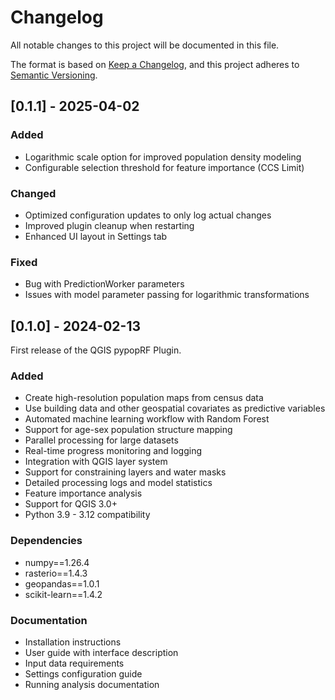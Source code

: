 # Changelog

All notable changes to this project will be documented in this file.

The format is based on [Keep a Changelog](https://keepachangelog.com/en/1.0.0/),
and this project adheres to [Semantic Versioning](https://semver.org/spec/v2.0.0.html).

## [0.1.1] - 2025-04-02

### Added
- Logarithmic scale option for improved population density modeling
- Configurable selection threshold for feature importance (CCS Limit)

### Changed
- Optimized configuration updates to only log actual changes
- Improved plugin cleanup when restarting
- Enhanced UI layout in Settings tab

### Fixed
- Bug with PredictionWorker parameters
- Issues with model parameter passing for logarithmic transformations

## [0.1.0] - 2024-02-13

First release of the QGIS pypopRF Plugin.

### Added
- Create high-resolution population maps from census data
- Use building data and other geospatial covariates as predictive variables
- Automated machine learning workflow with Random Forest
- Support for age-sex population structure mapping
- Parallel processing for large datasets
- Real-time progress monitoring and logging
- Integration with QGIS layer system
- Support for constraining layers and water masks
- Detailed processing logs and model statistics
- Feature importance analysis
- Support for QGIS 3.0+
- Python 3.9 - 3.12 compatibility

### Dependencies
- numpy==1.26.4
- rasterio==1.4.3
- geopandas==1.0.1
- scikit-learn==1.4.2

### Documentation
- Installation instructions
- User guide with interface description
- Input data requirements
- Settings configuration guide
- Running analysis documentation